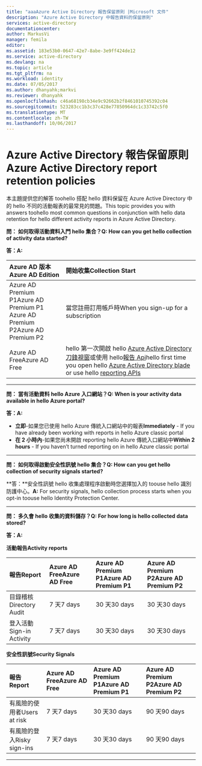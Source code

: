 ```yaml
---
title: "aaaAzure Active Directory 報告保留原則 |Microsoft 文件"
description: "Azure Active Directory 中報告資料的保留原則"
services: active-directory
documentationcenter: 
author: MarkusVi
manager: femila
editor: 
ms.assetid: 183e53b0-0647-42e7-8abe-3e9ff424de12
ms.service: active-directory
ms.devlang: na
ms.topic: article
ms.tgt_pltfrm: na
ms.workload: identity
ms.date: 07/05/2017
ms.author: dhanyahk;markvi
ms.reviewer: dhanyahk
ms.openlocfilehash: c46a68198cb34e9c92662b2f8461010745392c04
ms.sourcegitcommit: 523283cc1b3c37c428e77850964dc1c33742c5f0
ms.translationtype: MT
ms.contentlocale: zh-TW
ms.lasthandoff: 10/06/2017
---
```

# <a name="azure-active-directory-report-retention-policies"></a><span data-ttu-id="ac850-103">Azure Active Directory 報告保留原則</span><span class="sxs-lookup"><span data-stu-id="ac850-103">Azure Active Directory report retention policies</span></span>


<span data-ttu-id="ac850-104">本主題提供您的解答 toohello 搭配 hello 資料保留在 Azure Active Directory 中的 hello 不同的活動報表的最常見的問題。</span><span class="sxs-lookup"><span data-stu-id="ac850-104">This topic provides you with answers toohello most common questions in conjunction with hello data retention for hello different activity reports in Azure Active Directory.</span></span> 

<span data-ttu-id="ac850-105">**問： 如何取得活動資料入門 hello 集合？**</span><span class="sxs-lookup"><span data-stu-id="ac850-105">**Q: How can you get hello collection of activity data started?**</span></span>

<span data-ttu-id="ac850-106">**答：**</span><span class="sxs-lookup"><span data-stu-id="ac850-106">**A:**</span></span>

| <span data-ttu-id="ac850-107">Azure AD 版本</span><span class="sxs-lookup"><span data-stu-id="ac850-107">Azure AD Edition</span></span> | <span data-ttu-id="ac850-108">開始收集</span><span class="sxs-lookup"><span data-stu-id="ac850-108">Collection Start</span></span> |
| :--              | :--   |
| <span data-ttu-id="ac850-109">Azure AD Premium P1</span><span class="sxs-lookup"><span data-stu-id="ac850-109">Azure AD Premium P1</span></span> <br /> <span data-ttu-id="ac850-110">Azure AD Premium P2</span><span class="sxs-lookup"><span data-stu-id="ac850-110">Azure AD Premium P2</span></span> | <span data-ttu-id="ac850-111">當您註冊訂用帳戶時</span><span class="sxs-lookup"><span data-stu-id="ac850-111">When you sign-up for a subscription</span></span> |
| <span data-ttu-id="ac850-112">Azure AD Free</span><span class="sxs-lookup"><span data-stu-id="ac850-112">Azure AD Free</span></span> | <span data-ttu-id="ac850-113">hello 第一次開啟 hello [Azure Active Directory 刀鋒視窗](https://ms.portal.azure.com/#blade/Microsoft_AAD_IAM/ActiveDirectoryMenuBlade/Overview)或使用 hello[報告 Api](https://aka.ms/aadreports)</span><span class="sxs-lookup"><span data-stu-id="ac850-113">hello first time you open hello [Azure Active Directory blade](https://ms.portal.azure.com/#blade/Microsoft_AAD_IAM/ActiveDirectoryMenuBlade/Overview) or use hello [reporting APIs](https://aka.ms/aadreports)</span></span>  |

---
<span data-ttu-id="ac850-114">**問： 當有活動資料 hello Azure 入口網站？**</span><span class="sxs-lookup"><span data-stu-id="ac850-114">**Q: When is your activity data available in hello Azure portal?**</span></span>

<span data-ttu-id="ac850-115">**答：**</span><span class="sxs-lookup"><span data-stu-id="ac850-115">**A:**</span></span>

- <span data-ttu-id="ac850-116">**立即**-如果您已使用 hello Azure 傳統入口網站中的報表</span><span class="sxs-lookup"><span data-stu-id="ac850-116">**Immediately** - If you have already been working with reports in hello Azure classic portal</span></span>
- <span data-ttu-id="ac850-117">**在 2 小時內**-如果您尚未開啟 reporting hello Azure 傳統入口網站中</span><span class="sxs-lookup"><span data-stu-id="ac850-117">**Within 2 hours** - If you haven’t turned reporting on  in hello Azure classic portal</span></span>

---
<span data-ttu-id="ac850-118">**問： 如何取得啟動安全性訊號 hello 集合？**</span><span class="sxs-lookup"><span data-stu-id="ac850-118">**Q: How can you get hello collection of security signals started?**</span></span>  

<span data-ttu-id="ac850-119">**答：**安全性訊號 hello 收集處理程序啟動時您選擇加入的 toouse hello 識別防護中心。</span><span class="sxs-lookup"><span data-stu-id="ac850-119">**A:** For security signals, hello collection process starts when you opt-in toouse hello Identity Protection Center.</span></span> 


---
<span data-ttu-id="ac850-120">**問： 多久會 hello 收集的資料儲存？**</span><span class="sxs-lookup"><span data-stu-id="ac850-120">**Q: For how long is hello collected data stored?**</span></span>

<span data-ttu-id="ac850-121">**答：**</span><span class="sxs-lookup"><span data-stu-id="ac850-121">**A:**</span></span>

<span data-ttu-id="ac850-122">**活動報告**</span><span class="sxs-lookup"><span data-stu-id="ac850-122">**Activity reports**</span></span>    

| <span data-ttu-id="ac850-123">報告</span><span class="sxs-lookup"><span data-stu-id="ac850-123">Report</span></span>                 | <span data-ttu-id="ac850-124">Azure AD Free</span><span class="sxs-lookup"><span data-stu-id="ac850-124">Azure AD Free</span></span> | <span data-ttu-id="ac850-125">Azure AD Premium P1</span><span class="sxs-lookup"><span data-stu-id="ac850-125">Azure AD Premium P1</span></span> | <span data-ttu-id="ac850-126">Azure AD Premium P2</span><span class="sxs-lookup"><span data-stu-id="ac850-126">Azure AD Premium P2</span></span> |
| :--                    | :--           | :--                 | :--                 |
| <span data-ttu-id="ac850-127">目錄稽核</span><span class="sxs-lookup"><span data-stu-id="ac850-127">Directory Audit</span></span>        | <span data-ttu-id="ac850-128">7 天</span><span class="sxs-lookup"><span data-stu-id="ac850-128">7 days</span></span>        | <span data-ttu-id="ac850-129">30 天</span><span class="sxs-lookup"><span data-stu-id="ac850-129">30 days</span></span>             | <span data-ttu-id="ac850-130">30 天</span><span class="sxs-lookup"><span data-stu-id="ac850-130">30 days</span></span>             |
| <span data-ttu-id="ac850-131">登入活動</span><span class="sxs-lookup"><span data-stu-id="ac850-131">Sign-in Activity</span></span>       | <span data-ttu-id="ac850-132">7 天</span><span class="sxs-lookup"><span data-stu-id="ac850-132">7 days</span></span>        | <span data-ttu-id="ac850-133">30 天</span><span class="sxs-lookup"><span data-stu-id="ac850-133">30 days</span></span>             | <span data-ttu-id="ac850-134">30 天</span><span class="sxs-lookup"><span data-stu-id="ac850-134">30 days</span></span>             |

<span data-ttu-id="ac850-135">**安全性訊號**</span><span class="sxs-lookup"><span data-stu-id="ac850-135">**Security Signals**</span></span>

| <span data-ttu-id="ac850-136">報告</span><span class="sxs-lookup"><span data-stu-id="ac850-136">Report</span></span>         | <span data-ttu-id="ac850-137">Azure AD Free</span><span class="sxs-lookup"><span data-stu-id="ac850-137">Azure AD Free</span></span> | <span data-ttu-id="ac850-138">Azure AD Premium P1</span><span class="sxs-lookup"><span data-stu-id="ac850-138">Azure AD Premium P1</span></span> | <span data-ttu-id="ac850-139">Azure AD Premium P2</span><span class="sxs-lookup"><span data-stu-id="ac850-139">Azure AD Premium P2</span></span> |
| :--            | :--           | :--                 | :--                 |
| <span data-ttu-id="ac850-140">有風險的使用者</span><span class="sxs-lookup"><span data-stu-id="ac850-140">Users at risk</span></span>  | <span data-ttu-id="ac850-141">7 天</span><span class="sxs-lookup"><span data-stu-id="ac850-141">7 days</span></span>        | <span data-ttu-id="ac850-142">30 天</span><span class="sxs-lookup"><span data-stu-id="ac850-142">30 days</span></span>             | <span data-ttu-id="ac850-143">90 天</span><span class="sxs-lookup"><span data-stu-id="ac850-143">90 days</span></span>             |
| <span data-ttu-id="ac850-144">有風險的登入</span><span class="sxs-lookup"><span data-stu-id="ac850-144">Risky sign-ins</span></span> | <span data-ttu-id="ac850-145">7 天</span><span class="sxs-lookup"><span data-stu-id="ac850-145">7 days</span></span>        | <span data-ttu-id="ac850-146">30 天</span><span class="sxs-lookup"><span data-stu-id="ac850-146">30 days</span></span>             | <span data-ttu-id="ac850-147">90 天</span><span class="sxs-lookup"><span data-stu-id="ac850-147">90 days</span></span>             |

---